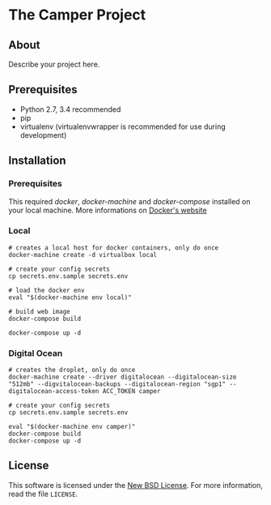
# The Camper Project #

## About ##

Describe your project here.

## Prerequisites ##

- Python 2.7, 3.4 recommended
- pip
- virtualenv (virtualenvwrapper is recommended for use during development)

## Installation ##

### Prerequisites ###
This required *docker*, *docker-machine* and *docker-compose* installed on your local machine. More informations on [Docker's website](https://docs.docker.com/installation/mac/)

### Local ###
```
# creates a local host for docker containers, only do once
docker-machine create -d virtualbox local

# create your config secrets
cp secrets.env.sample secrets.env

# load the docker env
eval "$(docker-machine env local)"

# build web image
docker-compose build

docker-compose up -d
```

### Digital Ocean ###
```
# creates the droplet, only do once
docker-machine create --driver digitalocean --digitalocean-size "512mb" --digvitalocean-backups --digitalocean-region "sgp1" --digitalocean-access-token ACC_TOKEN camper

# create your config secrets
cp secrets.env.sample secrets.env

eval "$(docker-machine env camper)"
docker-compose build
docker-compose up -d
```


License
-------
This software is licensed under the [New BSD License][BSD]. For more
information, read the file ``LICENSE``.

[BSD]: http://opensource.org/licenses/BSD-3-Clause
